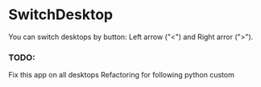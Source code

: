 # SwitchDesktop
You can switch desktops by button: Left arrow ("<") and Right arror (">"). 

### TODO:
  Fix this app on all desktops
  Refactoring for following python custom
